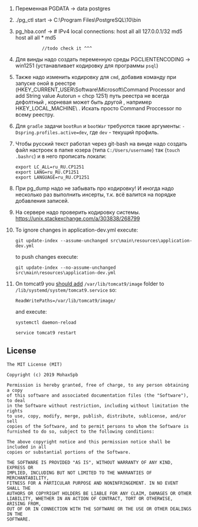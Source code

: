 1) Переменная PGDATA -> data postgres

2) ./pg_ctl start -> C:\Program Files\PostgreSQL\10\bin

3) pg_hba.conf -> # IPv4 local connections:
                 host    all             all             127.0.0.1/32            md5
                 host    all             all             *            md5
                 
                 //todo check it ^^^
4) Для винды надо создать переменную среды PGCLIENTENCODING -> win1251 (устанавливает кодировку для программы `psql`)

5) Также надо изменить кодировку для `cmd`, добавив команду при запуске оной в реестре (HKEY_CURRENT_USER\Software\Microsoft\Command Processor and add String value Autorun = chcp 1251) 
путь реестра не всегда дефолтный , корневая может быть другой , например HKEY_LOCAL_MACHINE\ . Искать просто Command Proccessor по всему реестру.

6) Для `gradle` задачи `bootRun` и `bootWar` требуются такие аргументы: `-Dspring.profiles.active=dev`, где `dev` - текущий профиль.

7) Чтобы русский текст работал через git-bash на винде надо создать файл настроек в папке юзера (типа `C:/Users/username`) так (`touch .bashrc`) и в него прописать локали:

    ```
    export LC_ALL=ru_RU.CP1251
    export LANG=ru_RU.CP1251
    export LANGUAGE=ru_RU.CP1251
    ```

8) При pg_dump надо не забывать про кодировку! И иногда надо несколько раз выполнить инсерты, т.к. всё валится на порядке добавления записей.

9) На сервере надо проверить кодировку системы. https://unix.stackexchange.com/a/303838/268799

10) To ignore changes in application-dev.yml execute:

    ```git update-index --assume-unchanged src\main\resources\application-dev.yml```
    
    to push changes execute:
    
    ```git update-index --no-assume-unchanged src\main\resources\application-dev.yml```

11) On tomcat9 you [should add](https://stackoverflow.com/a/56874245/3212712) `/var/lib/tomcat9/image` folder to `/lib/systemd/system/tomcat9.service` so:

    `ReadWritePaths=/var/lib/tomcat9/image/`
    
    and execute:
    
    `systemctl daemon-reload`  
    
    `service tomcat9 restart`
    
## License
```
The MIT License (MIT)

Copyright (c) 2019 MohaxSpb

Permission is hereby granted, free of charge, to any person obtaining a copy
of this software and associated documentation files (the "Software"), to deal
in the Software without restriction, including without limitation the rights
to use, copy, modify, merge, publish, distribute, sublicense, and/or sell
copies of the Software, and to permit persons to whom the Software is
furnished to do so, subject to the following conditions:

The above copyright notice and this permission notice shall be included in all
copies or substantial portions of the Software.

THE SOFTWARE IS PROVIDED "AS IS", WITHOUT WARRANTY OF ANY KIND, EXPRESS OR
IMPLIED, INCLUDING BUT NOT LIMITED TO THE WARRANTIES OF MERCHANTABILITY,
FITNESS FOR A PARTICULAR PURPOSE AND NONINFRINGEMENT. IN NO EVENT SHALL THE
AUTHORS OR COPYRIGHT HOLDERS BE LIABLE FOR ANY CLAIM, DAMAGES OR OTHER
LIABILITY, WHETHER IN AN ACTION OF CONTRACT, TORT OR OTHERWISE, ARISING FROM,
OUT OF OR IN CONNECTION WITH THE SOFTWARE OR THE USE OR OTHER DEALINGS IN THE
SOFTWARE.
```
